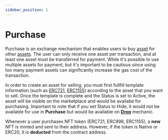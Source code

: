 ```yaml
---
sidebar_position: 1
---
```


# Purchase

Purchase is an exchange mechanism that enables users to buy [asset](/admin/miscellaneous/asset) for other [assets](/admin/miscellaneous/asset). The user can only receive one asset per transaction, and at least one asset must be transferred for payment. While it's possible to use multiple assets for payment, but it's important to be cautious since using too many payment assets can significantly increase the gas cost of the transaction.

In order to create an asset for selling, you must first fullfill template information (such as [ERC721](http://), [ERC1155](http://)) according to the asset that you want to sell. Once the template is complete and the Status is set to Active, the asset will be visible on the marketplace and would be availabe for purchasing. Important to note that if you set Status to Hide, it would not be available for use in **Purchase** but would be available on **[Drop](/admin/mechanics-simple/drop)** mechanic.

Whenever a user purchases NFT token (ERC721, ERC998, ERC1155), a **new** NFT is minted and sent to their address. However, if the token is Native or ERC20, it is **deducted** from the contract address.
